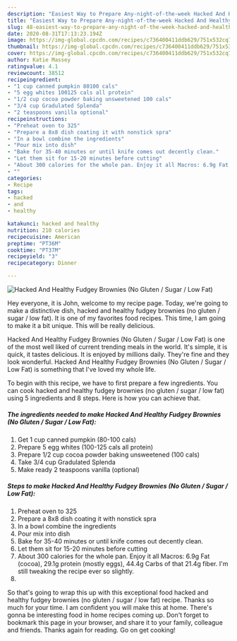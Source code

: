 ```yaml
---
description: "Easiest Way to Prepare Any-night-of-the-week Hacked And Healthy Fudgey Brownies (No Gluten / Sugar / Low Fat)"
title: "Easiest Way to Prepare Any-night-of-the-week Hacked And Healthy Fudgey Brownies (No Gluten / Sugar / Low Fat)"
slug: 48-easiest-way-to-prepare-any-night-of-the-week-hacked-and-healthy-fudgey-brownies-no-gluten-sugar-low-fat
date: 2020-08-31T17:13:23.194Z
image: https://img-global.cpcdn.com/recipes/c736400411ddb629/751x532cq70/hacked-and-healthy-fudgey-brownies-no-gluten-sugar-low-fat-recipe-main-photo.jpg
thumbnail: https://img-global.cpcdn.com/recipes/c736400411ddb629/751x532cq70/hacked-and-healthy-fudgey-brownies-no-gluten-sugar-low-fat-recipe-main-photo.jpg
cover: https://img-global.cpcdn.com/recipes/c736400411ddb629/751x532cq70/hacked-and-healthy-fudgey-brownies-no-gluten-sugar-low-fat-recipe-main-photo.jpg
author: Katie Massey
ratingvalue: 4.1
reviewcount: 38512
recipeingredient:
- "1 cup canned pumpkin 80100 cals"
- "5 egg whites 100125 cals all protein"
- "1/2 cup cocoa powder baking unsweetened 100 cals"
- "3/4 cup Gradulated Splenda"
- "2 teaspoons vanilla optional"
recipeinstructions:
- "Preheat oven to 325"
- "Prepare a 8x8 dish coating it with nonstick spra"
- "In a bowl combine the ingredients"
- "Pour mix into dish"
- "Bake for 35-40 minutes or until knife comes out decently clean."
- "Let them sit for 15-20 minutes before cutting"
- "About 300 calories for the whole pan. Enjoy it all Macros: 6.9g Fat (cocoa), 29.1g protein (mostly eggs), 44.4g Carbs of that 21.4g fiber. I&#39;m still tweaking the recipe ever so slightly."
- ""
categories:
- Recipe
tags:
- hacked
- and
- healthy

katakunci: hacked and healthy 
nutrition: 210 calories
recipecuisine: American
preptime: "PT36M"
cooktime: "PT37M"
recipeyield: "3"
recipecategory: Dinner

---
```



![Hacked And Healthy Fudgey Brownies (No Gluten / Sugar / Low Fat)](https://img-global.cpcdn.com/recipes/c736400411ddb629/751x532cq70/hacked-and-healthy-fudgey-brownies-no-gluten-sugar-low-fat-recipe-main-photo.jpg)

Hey everyone, it is John, welcome to my recipe page. Today, we're going to make a distinctive dish, hacked and healthy fudgey brownies (no gluten / sugar / low fat). It is one of my favorites food recipes. This time, I am going to make it a bit unique. This will be really delicious.



Hacked And Healthy Fudgey Brownies (No Gluten / Sugar / Low Fat) is one of the most well liked of current trending meals in the world. It's simple, it is quick, it tastes delicious. It is enjoyed by millions daily. They're fine and they look wonderful. Hacked And Healthy Fudgey Brownies (No Gluten / Sugar / Low Fat) is something that I've loved my whole life.


To begin with this recipe, we have to first prepare a few ingredients. You can cook hacked and healthy fudgey brownies (no gluten / sugar / low fat) using 5 ingredients and 8 steps. Here is how you can achieve that.

<!--inarticleads1-->

##### The ingredients needed to make Hacked And Healthy Fudgey Brownies (No Gluten / Sugar / Low Fat):

1. Get 1 cup canned pumpkin (80-100 cals)
1. Prepare 5 egg whites (100-125 cals all protein)
1. Prepare 1/2 cup cocoa powder baking unsweetened (100 cals)
1. Take 3/4 cup Gradulated Splenda
1. Make ready 2 teaspoons vanilla (optional)




<!--inarticleads2-->

##### Steps to make Hacked And Healthy Fudgey Brownies (No Gluten / Sugar / Low Fat):

1. Preheat oven to 325
1. Prepare a 8x8 dish coating it with nonstick spra
1. In a bowl combine the ingredients
1. Pour mix into dish
1. Bake for 35-40 minutes or until knife comes out decently clean.
1. Let them sit for 15-20 minutes before cutting
1. About 300 calories for the whole pan. Enjoy it all Macros: 6.9g Fat (cocoa), 29.1g protein (mostly eggs), 44.4g Carbs of that 21.4g fiber. I&#39;m still tweaking the recipe ever so slightly.
1. 




So that's going to wrap this up with this exceptional food hacked and healthy fudgey brownies (no gluten / sugar / low fat) recipe. Thanks so much for your time. I am confident you will make this at home. There's gonna be interesting food in home recipes coming up. Don't forget to bookmark this page in your browser, and share it to your family, colleague and friends. Thanks again for reading. Go on get cooking!
